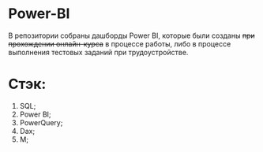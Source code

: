 # Power-BI

В репозитории собраны дашборды Power BI, которые были созданы ~~при прохождении онлайн-курса~~ в процессе работы, либо в процессе выполнения тестовых заданий при трудоустройстве. 

# Стэк: 
1. SQL;
2. Power BI;
3. PowerQuery;
4. Dax;
5. M;

 

